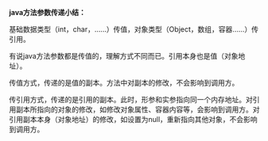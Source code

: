 **java方法参数传递小结：**

基础数据类型（int，char，……）传值，对象类型（Object，数组，容器……）传引用。

有说java方法参数都是传值的，理解方式不同而已。引用本身也是值（对象地址）。

传值方式，传递的是值的副本。方法中对副本的修改，不会影响到调用方。

传引用方式，传递的是引用的副本。此时，形参和实参指向同一个内存地址。对引用副本所指向的对象的修改，如修改对象属性、容器内容等，会影响到调用方。对引用副本本身（对象地址）的修改，如设置为null，重新指向其他对象，不会影响到调用方。

